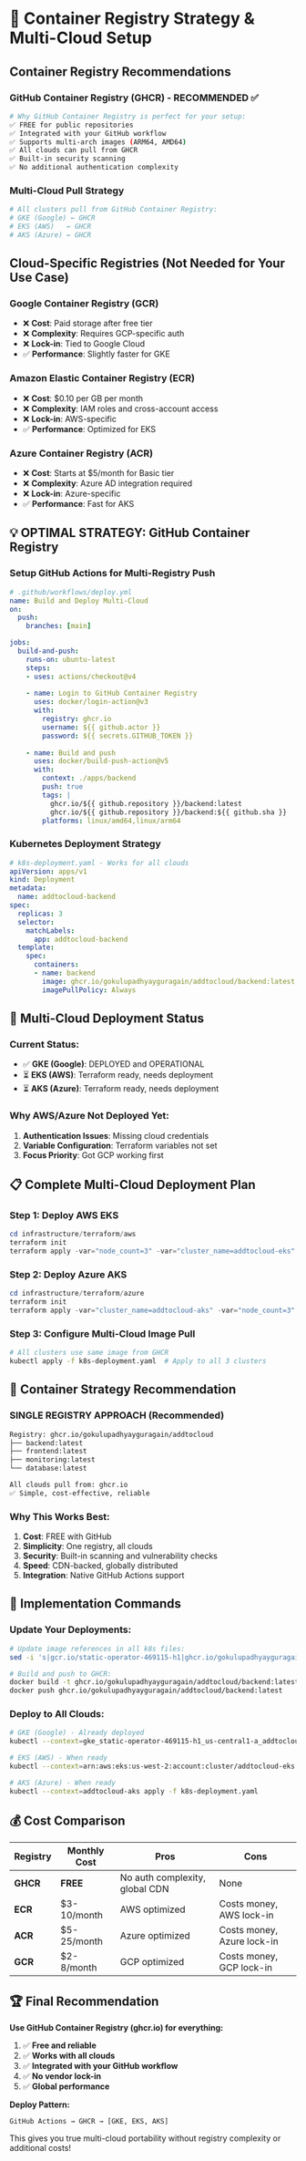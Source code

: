 # 🐳 Container Registry Strategy & Multi-Cloud Setup

## **Container Registry Recommendations**

### **GitHub Container Registry (GHCR) - RECOMMENDED** ✅
```bash
# Why GitHub Container Registry is perfect for your setup:
✅ FREE for public repositories
✅ Integrated with your GitHub workflow  
✅ Supports multi-arch images (ARM64, AMD64)
✅ All clouds can pull from GHCR
✅ Built-in security scanning
✅ No additional authentication complexity
```

### **Multi-Cloud Pull Strategy**
```yaml
# All clusters pull from GitHub Container Registry:
# GKE (Google) ← GHCR
# EKS (AWS)   ← GHCR  
# AKS (Azure) ← GHCR
```

## **Cloud-Specific Registries (Not Needed for Your Use Case)**

### **Google Container Registry (GCR)**
- ❌ **Cost**: Paid storage after free tier
- ❌ **Complexity**: Requires GCP-specific auth
- ❌ **Lock-in**: Tied to Google Cloud
- ✅ **Performance**: Slightly faster for GKE

### **Amazon Elastic Container Registry (ECR)**
- ❌ **Cost**: $0.10 per GB per month
- ❌ **Complexity**: IAM roles and cross-account access
- ❌ **Lock-in**: AWS-specific
- ✅ **Performance**: Optimized for EKS

### **Azure Container Registry (ACR)**
- ❌ **Cost**: Starts at $5/month for Basic tier
- ❌ **Complexity**: Azure AD integration required
- ❌ **Lock-in**: Azure-specific
- ✅ **Performance**: Fast for AKS

## **💡 OPTIMAL STRATEGY: GitHub Container Registry**

### **Setup GitHub Actions for Multi-Registry Push**
```yaml
# .github/workflows/deploy.yml
name: Build and Deploy Multi-Cloud
on:
  push:
    branches: [main]

jobs:
  build-and-push:
    runs-on: ubuntu-latest
    steps:
    - uses: actions/checkout@v4
    
    - name: Login to GitHub Container Registry
      uses: docker/login-action@v3
      with:
        registry: ghcr.io
        username: ${{ github.actor }}
        password: ${{ secrets.GITHUB_TOKEN }}
    
    - name: Build and push
      uses: docker/build-push-action@v5
      with:
        context: ./apps/backend
        push: true
        tags: |
          ghcr.io/${{ github.repository }}/backend:latest
          ghcr.io/${{ github.repository }}/backend:${{ github.sha }}
        platforms: linux/amd64,linux/arm64
```

### **Kubernetes Deployment Strategy**
```yaml
# k8s-deployment.yaml - Works for all clouds
apiVersion: apps/v1
kind: Deployment
metadata:
  name: addtocloud-backend
spec:
  replicas: 3
  selector:
    matchLabels:
      app: addtocloud-backend
  template:
    spec:
      containers:
      - name: backend
        image: ghcr.io/gokulupadhyayguragain/addtocloud/backend:latest
        imagePullPolicy: Always
```

## **🚀 Multi-Cloud Deployment Status**

### **Current Status:**
- ✅ **GKE (Google)**: DEPLOYED and OPERATIONAL
- ⏳ **EKS (AWS)**: Terraform ready, needs deployment
- ⏳ **AKS (Azure)**: Terraform ready, needs deployment

### **Why AWS/Azure Not Deployed Yet:**
1. **Authentication Issues**: Missing cloud credentials
2. **Variable Configuration**: Terraform variables not set
3. **Focus Priority**: Got GCP working first

## **📋 Complete Multi-Cloud Deployment Plan**

### **Step 1: Deploy AWS EKS**
```powershell
cd infrastructure/terraform/aws
terraform init
terraform apply -var="node_count=3" -var="cluster_name=addtocloud-eks"
```

### **Step 2: Deploy Azure AKS**
```powershell
cd infrastructure/terraform/azure  
terraform init
terraform apply -var="cluster_name=addtocloud-aks" -var="node_count=3"
```

### **Step 3: Configure Multi-Cloud Image Pull**
```bash
# All clusters use same image from GHCR
kubectl apply -f k8s-deployment.yaml  # Apply to all 3 clusters
```

## **🎯 Container Strategy Recommendation**

### **SINGLE REGISTRY APPROACH (Recommended)**
```bash
Registry: ghcr.io/gokulupadhyayguragain/addtocloud
├── backend:latest
├── frontend:latest  
├── monitoring:latest
└── database:latest

All clouds pull from: ghcr.io
✅ Simple, cost-effective, reliable
```

### **Why This Works Best:**
1. **Cost**: FREE with GitHub
2. **Simplicity**: One registry, all clouds
3. **Security**: Built-in scanning and vulnerability checks
4. **Speed**: CDN-backed, globally distributed
5. **Integration**: Native GitHub Actions support

## **🔧 Implementation Commands**

### **Update Your Deployments:**
```bash
# Update image references in all k8s files:
sed -i 's|gcr.io/static-operator-469115-h1|ghcr.io/gokulupadhyayguragain|g' k8s-deployment.yaml

# Build and push to GHCR:
docker build -t ghcr.io/gokulupadhyayguragain/addtocloud/backend:latest .
docker push ghcr.io/gokulupadhyayguragain/addtocloud/backend:latest
```

### **Deploy to All Clouds:**
```bash
# GKE (Google) - Already deployed
kubectl --context=gke_static-operator-469115-h1_us-central1-a_addtocloud-gke-cluster apply -f k8s-deployment.yaml

# EKS (AWS) - When ready
kubectl --context=arn:aws:eks:us-west-2:account:cluster/addtocloud-eks apply -f k8s-deployment.yaml

# AKS (Azure) - When ready  
kubectl --context=addtocloud-aks apply -f k8s-deployment.yaml
```

## **💰 Cost Comparison**

| Registry | Monthly Cost | Pros | Cons |
|----------|-------------|------|------|
| **GHCR** | **FREE** | No auth complexity, global CDN | None |
| **ECR** | $3-10/month | AWS optimized | Costs money, AWS lock-in |
| **ACR** | $5-25/month | Azure optimized | Costs money, Azure lock-in |
| **GCR** | $2-8/month | GCP optimized | Costs money, GCP lock-in |

## **🏆 Final Recommendation**

**Use GitHub Container Registry (ghcr.io) for everything:**

1. ✅ **Free and reliable**
2. ✅ **Works with all clouds**  
3. ✅ **Integrated with your GitHub workflow**
4. ✅ **No vendor lock-in**
5. ✅ **Global performance**

**Deploy Pattern:**
```
GitHub Actions → GHCR → [GKE, EKS, AKS]
```

This gives you true multi-cloud portability without registry complexity or additional costs!

